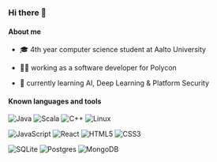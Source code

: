 ### Hi there 👋

#### About me
- :mortar_board: 4th year computer science student at Aalto University

- :man_technologist: working as a software developer for Polycon

- 🌱 currently learning AI, Deep Learning & Platform Security

<!--
**JooelMan/JooelMan** is a ✨ _special_ ✨ repository because its `README.md` (this file) appears on your GitHub profile.

Here are some ideas to get you started:

- 🔭 I’m currently working on ...
- 🌱 I’m currently learning ...
- 👯 I’m looking to collaborate on ...
- 🤔 I’m looking for help with ...
- 💬 Ask me about ...
- 📫 How to reach me: ...
- 😄 Pronouns: ...
- ⚡ Fun fact: ...
-->
[style-address]: https://shields.io/badge/style-plastic-green

#### Known languages and tools

![Java](https://img.shields.io/badge/Java-%23ED8B00.svg?style=style-address&logo=java&logoColor=white)
![Scala](https://img.shields.io/badge/Scala-%23DC322F.svg?style=style-address&logo=scala&logoColor=white)
![C++](https://img.shields.io/badge/C++-%2300599C.svg?style=style-address&logo=c%2B%2B&logoColor=white)
![Linux](https://img.shields.io/badge/Linux-FCC624?style=style-address&logo=linux&logoColor=black)

![JavaScript](https://img.shields.io/badge/JavaScript-%23323330.svg?style=style-address&logo=javascript&logoColor=%23F7DF1E)
![React](https://img.shields.io/badge/React-%2320232a.svg?style=style-address&logo=react&logoColor=%2361DAFB)
![HTML5](https://img.shields.io/badge/HTML5-%23E34F26.svg?style=style-address&logo=html5&logoColor=white)
![CSS3](https://img.shields.io/badge/CSS3-%231572B6.svg?style=style-address&logo=css3&logoColor=white)

![SQLite](https://img.shields.io/badge/SQLite-%2307405e.svg?style=style-address?logo=appveyor&style=plastic&logo=sqlite&logoColor=white)
![Postgres](https://img.shields.io/badge/PostgreSQL-%23316192.svg?style=style-address&logo=postgresql&logoColor=white)
![MongoDB](https://img.shields.io/badge/MongoDB-%234ea94b.svg?style=style-address&logo=mongodb&logoColor=white)
